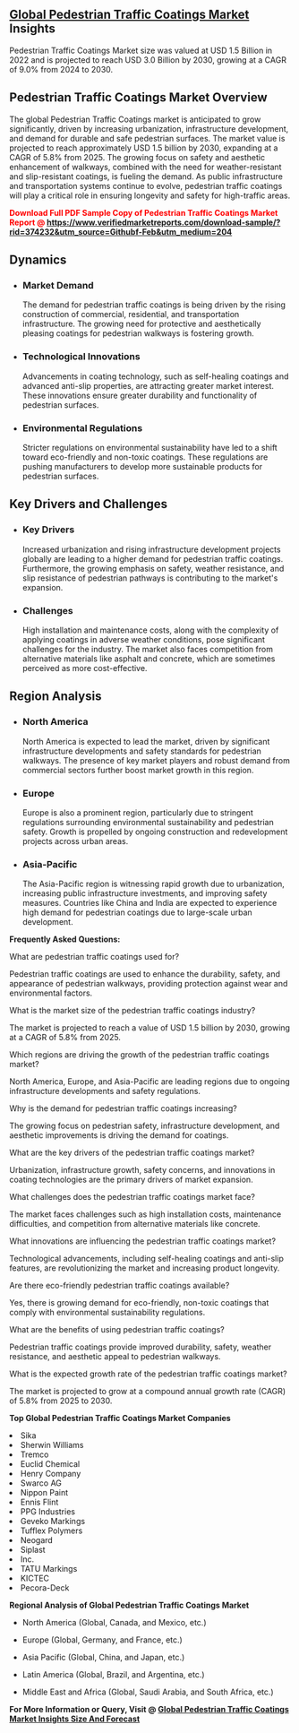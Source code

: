 <h2><a href="https://www.verifiedmarketreports.com/download-sample/?rid=374232&amp;utm_source=Githubf&amp;utm_medium=204" target="_blank">Global Pedestrian Traffic Coatings Market</a> Insights</h2><p>Pedestrian Traffic Coatings Market size was valued at USD 1.5 Billion in 2022 and is projected to reach USD 3.0 Billion by 2030, growing at a CAGR of 9.0% from 2024 to 2030.</p><p><h2>Pedestrian Traffic Coatings Market Overview</h2> <p>The global Pedestrian Traffic Coatings market is anticipated to grow significantly, driven by increasing urbanization, infrastructure development, and demand for durable and safe pedestrian surfaces. The market value is projected to reach approximately USD 1.5 billion by 2030, expanding at a CAGR of 5.8% from 2025. The growing focus on safety and aesthetic enhancement of walkways, combined with the need for weather-resistant and slip-resistant coatings, is fueling the demand. As public infrastructure and transportation systems continue to evolve, pedestrian traffic coatings will play a critical role in ensuring longevity and safety for high-traffic areas.</p> <p><strong><p><span class=""><span style="color: #ff0000;"><strong>Download Full PDF Sample Copy of Pedestrian Traffic Coatings Market Report</strong> @ </span><a href="https://www.verifiedmarketreports.com/download-sample/?rid=374232&amp;utm_source=Githubf-Feb&amp;utm_medium=204" target="_blank">https://www.verifiedmarketreports.com/download-sample/?rid=374232&amp;utm_source=Githubf-Feb&amp;utm_medium=204</a></span></p></strong></p> <h2>Dynamics</h2> <ul> <li><h3>Market Demand</h3> The demand for pedestrian traffic coatings is being driven by the rising construction of commercial, residential, and transportation infrastructure. The growing need for protective and aesthetically pleasing coatings for pedestrian walkways is fostering growth.</li> <li><h3>Technological Innovations</h3> Advancements in coating technology, such as self-healing coatings and advanced anti-slip properties, are attracting greater market interest. These innovations ensure greater durability and functionality of pedestrian surfaces.</li> <li><h3>Environmental Regulations</h3> Stricter regulations on environmental sustainability have led to a shift toward eco-friendly and non-toxic coatings. These regulations are pushing manufacturers to develop more sustainable products for pedestrian surfaces.</li> </ul> <h2>Key Drivers and Challenges</h2> <ul> <li><h3>Key Drivers</h3> Increased urbanization and rising infrastructure development projects globally are leading to a higher demand for pedestrian traffic coatings. Furthermore, the growing emphasis on safety, weather resistance, and slip resistance of pedestrian pathways is contributing to the market's expansion.</li> <li><h3>Challenges</h3> High installation and maintenance costs, along with the complexity of applying coatings in adverse weather conditions, pose significant challenges for the industry. The market also faces competition from alternative materials like asphalt and concrete, which are sometimes perceived as more cost-effective.</li> </ul> <h2>Region Analysis</h2> <ul> <li><h3>North America</h3> North America is expected to lead the market, driven by significant infrastructure developments and safety standards for pedestrian walkways. The presence of key market players and robust demand from commercial sectors further boost market growth in this region.</li> <li><h3>Europe</h3> Europe is also a prominent region, particularly due to stringent regulations surrounding environmental sustainability and pedestrian safety. Growth is propelled by ongoing construction and redevelopment projects across urban areas.</li> <li><h3>Asia-Pacific</h3> The Asia-Pacific region is witnessing rapid growth due to urbanization, increasing public infrastructure investments, and improving safety measures. Countries like China and India are expected to experience high demand for pedestrian coatings due to large-scale urban development.</li> </ul> <p><strong>Frequently Asked Questions:</strong></p> <p>What are pedestrian traffic coatings used for?</p> <p>Pedestrian traffic coatings are used to enhance the durability, safety, and appearance of pedestrian walkways, providing protection against wear and environmental factors.</p> <p>What is the market size of the pedestrian traffic coatings industry?</p> <p>The market is projected to reach a value of USD 1.5 billion by 2030, growing at a CAGR of 5.8% from 2025.</p> <p>Which regions are driving the growth of the pedestrian traffic coatings market?</p> <p>North America, Europe, and Asia-Pacific are leading regions due to ongoing infrastructure developments and safety regulations.</p> <p>Why is the demand for pedestrian traffic coatings increasing?</p> <p>The growing focus on pedestrian safety, infrastructure development, and aesthetic improvements is driving the demand for coatings.</p> <p>What are the key drivers of the pedestrian traffic coatings market?</p> <p>Urbanization, infrastructure growth, safety concerns, and innovations in coating technologies are the primary drivers of market expansion.</p> <p>What challenges does the pedestrian traffic coatings market face?</p> <p>The market faces challenges such as high installation costs, maintenance difficulties, and competition from alternative materials like concrete.</p> <p>What innovations are influencing the pedestrian traffic coatings market?</p> <p>Technological advancements, including self-healing coatings and anti-slip features, are revolutionizing the market and increasing product longevity.</p> <p>Are there eco-friendly pedestrian traffic coatings available?</p> <p>Yes, there is growing demand for eco-friendly, non-toxic coatings that comply with environmental sustainability regulations.</p> <p>What are the benefits of using pedestrian traffic coatings?</p> <p>Pedestrian traffic coatings provide improved durability, safety, weather resistance, and aesthetic appeal to pedestrian walkways.</p> <p>What is the expected growth rate of the pedestrian traffic coatings market?</p> <p>The market is projected to grow at a compound annual growth rate (CAGR) of 5.8% from 2025 to 2030.</p> </p><p><strong>Top Global Pedestrian Traffic Coatings Market Companies</strong></p><div data-test-id=""><p><li>Sika</li><li> Sherwin Williams</li><li> Tremco</li><li> Euclid Chemical</li><li> Henry Company</li><li> Swarco AG</li><li> Nippon Paint</li><li> Ennis Flint</li><li> PPG Industries</li><li> Geveko Markings</li><li> Tufflex Polymers</li><li> Neogard</li><li> Siplast</li><li> Inc.</li><li> TATU Markings</li><li> KICTEC</li><li> Pecora-Deck</li></p><div><strong>Regional Analysis of&nbsp;Global Pedestrian Traffic Coatings Market</strong></div><ul><li dir="ltr"><p dir="ltr">North America&nbsp;(Global, Canada, and Mexico, etc.)</p></li><li dir="ltr"><p dir="ltr">Europe (Global, Germany, and France, etc.)</p></li><li dir="ltr"><p dir="ltr">Asia Pacific&nbsp;(Global, China, and Japan, etc.)</p></li><li dir="ltr"><p dir="ltr">Latin America&nbsp;(Global, Brazil, and Argentina, etc.)</p></li><li dir="ltr">Middle East and Africa&nbsp;(Global, Saudi Arabia, and South Africa, etc.)</li></ul><p><strong>For More Information or Query, Visit @&nbsp;</strong><strong><a href="https://www.verifiedmarketreports.com/product/pedestrian-traffic-coatings-market/?utm_source=Githubf&amp;utm_medium=204" target="_blank">Global Pedestrian Traffic Coatings Market Insights Size And Forecast</a></strong></p></div>
